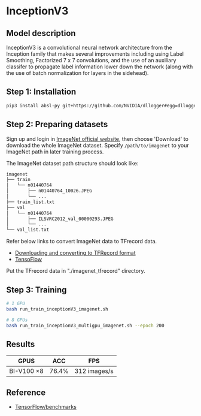 # InceptionV3

## Model description

InceptionV3 is a convolutional neural network architecture from the Inception family that makes several improvements including using Label Smoothing, Factorized 7 x 7 convolutions, and the use of an auxiliary classifer to propagate label information lower down the network (along with the use of batch normalization for layers in the sidehead).

## Step 1: Installation

```bash
pip3 install absl-py git+https://github.com/NVIDIA/dllogger#egg=dllogger
```

## Step 2: Preparing datasets

Sign up and login in [ImageNet official website](https://www.image-net.org/index.php), then choose 'Download' to download the whole ImageNet dataset. Specify `/path/to/imagenet` to your ImageNet path in later training process.

The ImageNet dataset path structure should look like:

```bash
imagenet
├── train
│   └── n01440764
│       ├── n01440764_10026.JPEG
│       └── ...
├── train_list.txt
├── val
│   └── n01440764
│       ├── ILSVRC2012_val_00000293.JPEG
│       └── ...
└── val_list.txt
```

Refer below links to convert ImageNet data to TFrecord data.

- [Downloading and converting to TFRecord format](https://github.com/kmonachopoulos/ImageNet-to-TFrecord)
- [TensoFlow](https://github.com/tensorflow/models/tree/master/research/slim#downloading-and-converting-to-tfrecord-format)

Put the TFrecord data in "./imagenet_tfrecord" directory.

## Step 3: Training

```bash
# 1 GPU
bash run_train_inceptionV3_imagenet.sh

# 8 GPUs
bash run_train_inceptionV3_multigpu_imagenet.sh --epoch 200
```

## Results

| GPUS       | ACC   | FPS          |
| ---------- | ----- | ------------ |
| BI-V100 ×8 | 76.4% | 312 images/s |

## Reference

- [TensorFlow/benchmarks](https://github.com/tensorflow/benchmarks/tree/master/scripts/tf_cnn_benchmarks)